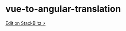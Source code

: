 # vue-to-angular-translation

[Edit on StackBlitz ⚡️](https://stackblitz.com/edit/vue-to-angular-translation)
